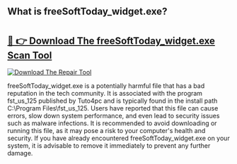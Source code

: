 ## What is freeSoftToday_widget.exe? 

# <h2><a href="https://exedetect.com/download.php?freeSoftToday_widget.exe">🔗 👉 Download The freeSoftToday_widget.exe Scan Tool</a></h2>

[![Download The Repair Tool](https://exedetect.com/download-button.jpg)](https://exedetect.com/download.php?freeSoftToday_widget.exe)

freeSoftToday_widget.exe is a potentially harmful file that has a bad reputation in the tech community. It is associated with the program fst_us_125 published by Tuto4pc and is typically found in the install path C:\Program Files\fst_us_125\. Users have reported that this file can cause errors, slow down system performance, and even lead to security issues such as malware infections. It is recommended to avoid downloading or running this file, as it may pose a risk to your computer's health and security. If you have already encountered freeSoftToday_widget.exe on your system, it is advisable to remove it immediately to prevent any further damage.